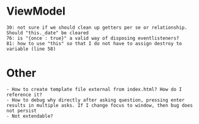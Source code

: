 # ViewModel

    30: not sure if we should clean up getters per se or relationship. Should "this._date" be cleared
    76: is "{once : true}" a valid way of disposing eventlisteners?
    81: how to use "this" so that I do not have to assign destroy to variable (line 58)

# Other

    - How to create template file external from index.html? How do I reference it?
    - How to debug why directly after asking question, pressing enter results in multiple asks. If I change focus to window, then bug does not persist
    - Not extendable?
